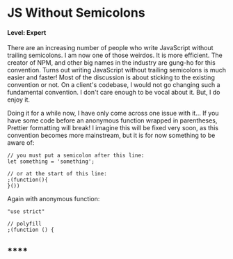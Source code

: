 # JS Without Semicolons

#### Level: Expert

There are an increasing number of people who write JavaScript without trailing semicolons. I am now one of those weirdos. It is more efficient. The creator of NPM, and other big names in the industry are gung-ho for this convention. Turns out writing JavaScript without trailing semicolons is much easier and faster! Most of the discussion is about sticking to the existing convention or not. On a client's codebase, I would not go changing such a fundamental convention. I don't care enough to be vocal about it. But, I do enjoy it.

Doing it for a while now, I have only come across one issue with it... If you have some code before an anonymous function wrapped in parentheses, Prettier formatting will break! I imagine this will be fixed very soon, as this convention becomes more mainstream, but it is for now something to be aware of:

```text
// you must put a semicolon after this line:
let something = 'something';

// or at the start of this line:
;(function(){
}())
```

Again with anonymous function:

```text
"use strict"

// polyfill
;(function () {
```

## \*\*\*\*

